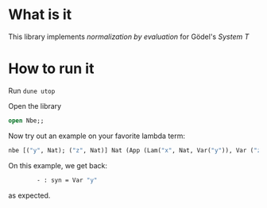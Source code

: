 # What is it
This library implements *normalization by evaluation* for Gödel's *System T*

# How to run it
Run `dune utop`

Open the library

``` ocaml
open Nbe;;
```

Now try out an example on your favorite lambda term:
``` ocaml
nbe [("y", Nat); ("z", Nat)] Nat (App (Lam("x", Nat, Var("y")), Var ("z")));;
```

On this example, we get back:
``` ocaml
        - : syn = Var "y"
```
as expected.
